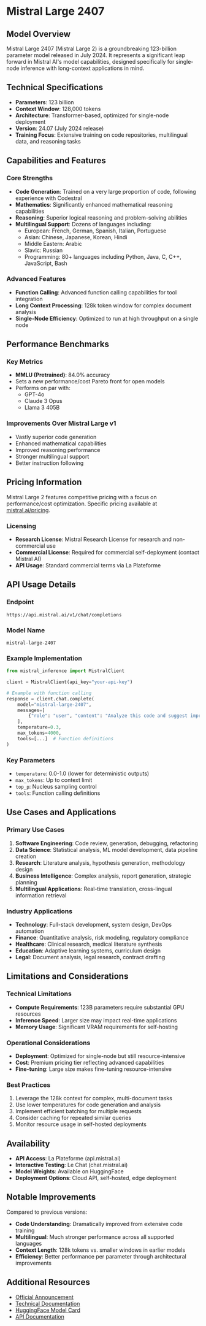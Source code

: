 # Mistral Large 2407

## Model Overview

Mistral Large 2407 (Mistral Large 2) is a groundbreaking 123-billion parameter model released in July 2024. It represents a significant leap forward in Mistral AI's model capabilities, designed specifically for single-node inference with long-context applications in mind.

## Technical Specifications

- **Parameters**: 123 billion
- **Context Window**: 128,000 tokens
- **Architecture**: Transformer-based, optimized for single-node deployment
- **Version**: 24.07 (July 2024 release)
- **Training Focus**: Extensive training on code repositories, multilingual data, and reasoning tasks

## Capabilities and Features

### Core Strengths
- **Code Generation**: Trained on a very large proportion of code, following experience with Codestral
- **Mathematics**: Significantly enhanced mathematical reasoning capabilities
- **Reasoning**: Superior logical reasoning and problem-solving abilities
- **Multilingual Support**: Dozens of languages including:
  - European: French, German, Spanish, Italian, Portuguese
  - Asian: Chinese, Japanese, Korean, Hindi
  - Middle Eastern: Arabic
  - Slavic: Russian
  - Programming: 80+ languages including Python, Java, C, C++, JavaScript, Bash

### Advanced Features
- **Function Calling**: Advanced function calling capabilities for tool integration
- **Long Context Processing**: 128k token window for complex document analysis
- **Single-Node Efficiency**: Optimized to run at high throughput on a single node

## Performance Benchmarks

### Key Metrics
- **MMLU (Pretrained)**: 84.0% accuracy
- Sets a new performance/cost Pareto front for open models
- Performs on par with:
  - GPT-4o
  - Claude 3 Opus
  - Llama 3 405B

### Improvements Over Mistral Large v1
- Vastly superior code generation
- Enhanced mathematical capabilities
- Improved reasoning performance
- Stronger multilingual support
- Better instruction following

## Pricing Information

Mistral Large 2 features competitive pricing with a focus on performance/cost optimization. Specific pricing available at [mistral.ai/pricing](https://mistral.ai/pricing).

### Licensing
- **Research License**: Mistral Research License for research and non-commercial use
- **Commercial License**: Required for commercial self-deployment (contact Mistral AI)
- **API Usage**: Standard commercial terms via La Plateforme

## API Usage Details

### Endpoint
```
https://api.mistral.ai/v1/chat/completions
```

### Model Name
```
mistral-large-2407
```

### Example Implementation
```python
from mistral_inference import MistralClient

client = MistralClient(api_key="your-api-key")

# Example with function calling
response = client.chat.complete(
    model="mistral-large-2407",
    messages=[
        {"role": "user", "content": "Analyze this code and suggest improvements"}
    ],
    temperature=0.3,
    max_tokens=4000,
    tools=[...]  # Function definitions
)
```

### Key Parameters
- `temperature`: 0.0-1.0 (lower for deterministic outputs)
- `max_tokens`: Up to context limit
- `top_p`: Nucleus sampling control
- `tools`: Function calling definitions

## Use Cases and Applications

### Primary Use Cases
1. **Software Engineering**: Code review, generation, debugging, refactoring
2. **Data Science**: Statistical analysis, ML model development, data pipeline creation
3. **Research**: Literature analysis, hypothesis generation, methodology design
4. **Business Intelligence**: Complex analysis, report generation, strategic planning
5. **Multilingual Applications**: Real-time translation, cross-lingual information retrieval

### Industry Applications
- **Technology**: Full-stack development, system design, DevOps automation
- **Finance**: Quantitative analysis, risk modeling, regulatory compliance
- **Healthcare**: Clinical research, medical literature synthesis
- **Education**: Adaptive learning systems, curriculum design
- **Legal**: Document analysis, legal research, contract drafting

## Limitations and Considerations

### Technical Limitations
- **Compute Requirements**: 123B parameters require substantial GPU resources
- **Inference Speed**: Larger size may impact real-time applications
- **Memory Usage**: Significant VRAM requirements for self-hosting

### Operational Considerations
- **Deployment**: Optimized for single-node but still resource-intensive
- **Cost**: Premium pricing tier reflecting advanced capabilities
- **Fine-tuning**: Large size makes fine-tuning resource-intensive

### Best Practices
1. Leverage the 128k context for complex, multi-document tasks
2. Use lower temperatures for code generation and analysis
3. Implement efficient batching for multiple requests
4. Consider caching for repeated similar queries
5. Monitor resource usage in self-hosted deployments

## Availability

- **API Access**: La Plateforme (api.mistral.ai)
- **Interactive Testing**: Le Chat (chat.mistral.ai)
- **Model Weights**: Available on HuggingFace
- **Deployment Options**: Cloud API, self-hosted, edge deployment

## Notable Improvements

Compared to previous versions:
- **Code Understanding**: Dramatically improved from extensive code training
- **Multilingual**: Much stronger performance across all supported languages
- **Context Length**: 128k tokens vs. smaller windows in earlier models
- **Efficiency**: Better performance per parameter through architectural improvements

## Additional Resources

- [Official Announcement](https://mistral.ai/news/mistral-large-2407)
- [Technical Documentation](https://docs.mistral.ai)
- [HuggingFace Model Card](https://huggingface.co/mistralai)
- [API Documentation](https://docs.mistral.ai/api)
